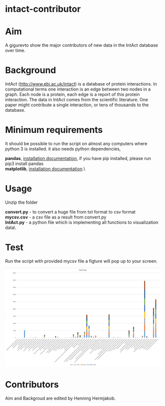 # intact-contributor

# Aim
 A gigurevto show the major contributors of new data in the IntAct database over time.
# Background
IntAct (http://www.ebi.ac.uk/intact) is a database of protein interactions. In computational terms one interaction is an edge between two nodes in a graph. Each node is a protein, each edge is a report of this protein interaction. The data in IntAct comes from the scientific literature. One paper might contribute a single interaction, or tens of thousands to the database.


# Minimum requirements
It should be possible to run the script on almost any computers where python 3 is installed. it also needs python dependencies,

**pandas**, [installation documentation](https://pandas.pydata.org/pandas-docs/stable/install.html), if you have pip installed, please run pip3 install pandas\
**matplotlib**, [installation documentation](https://matplotlib.org/users/installing.html).\


# Usage
Unzip the folder


**convert.py** - to convert a huge file from txt format to csv format\
**mycsv.csv** - a csv file as a result from convert.py\
**IntAct.py** - a python file which is implementing all functions to visualization data\



# Test

Run the script with provided mycsv file a figture will pop up to your screen.

![alt text](https://github.com/Chuqiaoo/reactome_qa/blob/master/reactome-qa.png)


# Contributors
Aim and Backgroud are edited by Henning Hermjakob.

